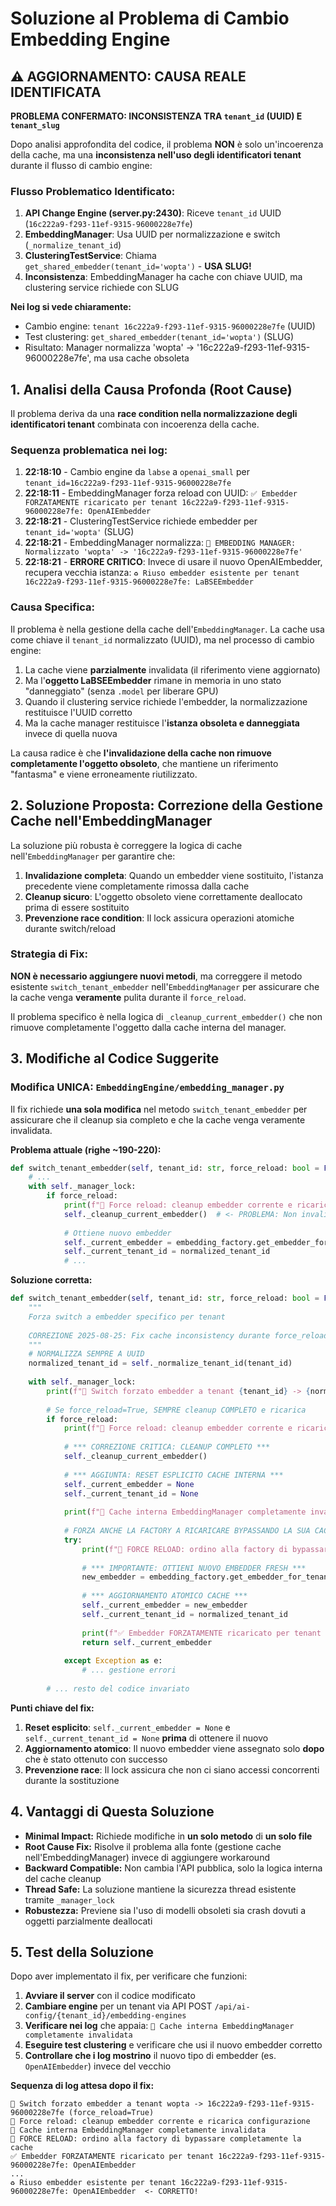 # Soluzione al Problema di Cambio Embedding Engine

## ⚠️ AGGIORNAMENTO: CAUSA REALE IDENTIFICATA

**PROBLEMA CONFERMATO: INCONSISTENZA TRA `tenant_id` (UUID) E `tenant_slug`**

Dopo analisi approfondita del codice, il problema **NON** è solo un'incoerenza della cache, ma una **inconsistenza nell'uso degli identificatori tenant** durante il flusso di cambio engine:

### Flusso Problematico Identificato:

1. **API Change Engine (server.py:2430)**: Riceve `tenant_id` UUID (`16c222a9-f293-11ef-9315-96000228e7fe`)
2. **EmbeddingManager**: Usa UUID per normalizzazione e switch (`_normalize_tenant_id`)
3. **ClusteringTestService**: Chiama `get_shared_embedder(tenant_id='wopta')` - **USA SLUG!**
4. **Inconsistenza**: EmbeddingManager ha cache con chiave UUID, ma clustering service richiede con SLUG

**Nei log si vede chiaramente:**
- Cambio engine: `tenant 16c222a9-f293-11ef-9315-96000228e7fe` (UUID)
- Test clustering: `get_shared_embedder(tenant_id='wopta')` (SLUG)
- Risultato: Manager normalizza 'wopta' → '16c222a9-f293-11ef-9315-96000228e7fe', ma usa cache obsoleta

## 1. Analisi della Causa Profonda (Root Cause)

Il problema deriva da una **race condition nella normalizzazione degli identificatori tenant** combinata con incoerenza della cache. 

### Sequenza problematica nei log:

1. **22:18:10** - Cambio engine da `labse` a `openai_small` per `tenant_id=16c222a9-f293-11ef-9315-96000228e7fe`
2. **22:18:11** - EmbeddingManager forza reload con UUID: `✅ Embedder FORZATAMENTE ricaricato per tenant 16c222a9-f293-11ef-9315-96000228e7fe: OpenAIEmbedder`
3. **22:18:21** - ClusteringTestService richiede embedder per `tenant_id='wopta'` (SLUG)
4. **22:18:21** - EmbeddingManager normalizza: `🔄 EMBEDDING MANAGER: Normalizzato 'wopta' -> '16c222a9-f293-11ef-9315-96000228e7fe'`
5. **22:18:21** - **ERRORE CRITICO**: Invece di usare il nuovo OpenAIEmbedder, recupera vecchia istanza: `♻️ Riuso embedder esistente per tenant 16c222a9-f293-11ef-9315-96000228e7fe: LaBSEEmbedder`

### Causa Specifica:
Il problema è nella gestione della cache dell'`EmbeddingManager`. La cache usa come chiave il `tenant_id` normalizzato (UUID), ma nel processo di cambio engine:

1. La cache viene **parzialmente** invalidata (il riferimento viene aggiornato)
2. Ma l'**oggetto LaBSEEmbedder** rimane in memoria in uno stato "danneggiato" (senza `.model` per liberare GPU)
3. Quando il clustering service richiede l'embedder, la normalizzazione restituisce l'UUID corretto
4. Ma la cache manager restituisce l'**istanza obsoleta e danneggiata** invece di quella nuova

La causa radice è che **l'invalidazione della cache non rimuove completamente l'oggetto obsoleto**, che mantiene un riferimento "fantasma" e viene erroneamente riutilizzato.

## 2. Soluzione Proposta: Correzione della Gestione Cache nell'EmbeddingManager

La soluzione più robusta è correggere la logica di cache nell'`EmbeddingManager` per garantire che:

1. **Invalidazione completa**: Quando un embedder viene sostituito, l'istanza precedente viene completamente rimossa dalla cache
2. **Cleanup sicuro**: L'oggetto obsoleto viene correttamente deallocato prima di essere sostituito
3. **Prevenzione race condition**: Il lock assicura operazioni atomiche durante switch/reload

### Strategia di Fix:

**NON è necessario aggiungere nuovi metodi**, ma correggere il metodo esistente `switch_tenant_embedder` nell'`EmbeddingManager` per assicurare che la cache venga **veramente** pulita durante il `force_reload`.

Il problema specifico è nella logica di `_cleanup_current_embedder()` che non rimuove completamente l'oggetto dalla cache interna del manager.

## 3. Modifiche al Codice Suggerite

### Modifica UNICA: `EmbeddingEngine/embedding_manager.py`

Il fix richiede **una sola modifica** nel metodo `switch_tenant_embedder` per assicurare che il cleanup sia completo e che la cache venga veramente invalidata.

**Problema attuale (righe ~190-220):**
```python
def switch_tenant_embedder(self, tenant_id: str, force_reload: bool = False) -> BaseEmbedder:
    # ...
    with self._manager_lock:
        if force_reload:
            print(f"🔄 Force reload: cleanup embedder corrente e ricarica configurazione")
            self._cleanup_current_embedder()  # <- PROBLEMA: Non invalida cache completamente
            
            # Ottiene nuovo embedder
            self._current_embedder = embedding_factory.get_embedder_for_tenant(normalized_tenant_id, force_reload=True)
            self._current_tenant_id = normalized_tenant_id
            # ...
```

**Soluzione corretta:**
```python
def switch_tenant_embedder(self, tenant_id: str, force_reload: bool = False) -> BaseEmbedder:
    """
    Forza switch a embedder specifico per tenant
    
    CORREZIONE 2025-08-25: Fix cache inconsistency durante force_reload
    """
    # NORMALIZZA SEMPRE A UUID
    normalized_tenant_id = self._normalize_tenant_id(tenant_id)
    
    with self._manager_lock:
        print(f"🔄 Switch forzato embedder a tenant {tenant_id} -> {normalized_tenant_id} (force_reload={force_reload})")
        
        # Se force_reload=True, SEMPRE cleanup COMPLETO e ricarica
        if force_reload:
            print(f"🔄 Force reload: cleanup embedder corrente e ricarica configurazione")
            
            # *** CORREZIONE CRITICA: CLEANUP COMPLETO ***
            self._cleanup_current_embedder()
            
            # *** AGGIUNTA: RESET ESPLICITO CACHE INTERNA ***
            self._current_embedder = None
            self._current_tenant_id = None
            
            print(f"🧹 Cache interna EmbeddingManager completamente invalidata")
            
            # FORZA ANCHE LA FACTORY A RICARICARE BYPASSANDO LA SUA CACHE
            try:
                print(f"🔧 FORCE RELOAD: ordino alla factory di bypassare completamente la cache")
                
                # *** IMPORTANTE: OTTIENI NUOVO EMBEDDER FRESH ***
                new_embedder = embedding_factory.get_embedder_for_tenant(normalized_tenant_id, force_reload=True)
                
                # *** AGGIORNAMENTO ATOMICO CACHE ***
                self._current_embedder = new_embedder
                self._current_tenant_id = normalized_tenant_id
                
                print(f"✅ Embedder FORZATAMENTE ricaricato per tenant {normalized_tenant_id}: {type(self._current_embedder).__name__}")
                return self._current_embedder
                
            except Exception as e:
                # ... gestione errori
        
        # ... resto del codice invariato
```

**Punti chiave del fix:**
1. **Reset esplicito**: `self._current_embedder = None` e `self._current_tenant_id = None` **prima** di ottenere il nuovo
2. **Aggiornamento atomico**: Il nuovo embedder viene assegnato solo **dopo** che è stato ottenuto con successo
3. **Prevenzione race**: Il lock assicura che non ci siano accessi concorrenti durante la sostituzione

## 4. Vantaggi di Questa Soluzione

*   **Minimal Impact:** Richiede modifiche in **un solo metodo** di **un solo file**
*   **Root Cause Fix:** Risolve il problema alla fonte (gestione cache nell'EmbeddingManager) invece di aggiungere workaround
*   **Backward Compatible:** Non cambia l'API pubblica, solo la logica interna del cache cleanup
*   **Thread Safe:** La soluzione mantiene la sicurezza thread esistente tramite `_manager_lock`
*   **Robustezza:** Previene sia l'uso di modelli obsoleti sia crash dovuti a oggetti parzialmente deallocati

## 5. Test della Soluzione

Dopo aver implementato il fix, per verificare che funzioni:

1. **Avviare il server** con il codice modificato
2. **Cambiare engine** per un tenant via API POST `/api/ai-config/{tenant_id}/embedding-engines`
3. **Verificare nei log** che appaia: `🧹 Cache interna EmbeddingManager completamente invalidata`
4. **Eseguire test clustering** e verificare che usi il nuovo embedder corretto
5. **Controllare che i log mostrino** il nuovo tipo di embedder (es. `OpenAIEmbedder`) invece del vecchio

**Sequenza di log attesa dopo il fix:**
```
🔄 Switch forzato embedder a tenant wopta -> 16c222a9-f293-11ef-9315-96000228e7fe (force_reload=True)
🔄 Force reload: cleanup embedder corrente e ricarica configurazione
🧹 Cache interna EmbeddingManager completamente invalidata
🔧 FORCE RELOAD: ordino alla factory di bypassare completamente la cache
✅ Embedder FORZATAMENTE ricaricato per tenant 16c222a9-f293-11ef-9315-96000228e7fe: OpenAIEmbedder
...
♻️ Riuso embedder esistente per tenant 16c222a9-f293-11ef-9315-96000228e7fe: OpenAIEmbedder  <- CORRETTO!
```
